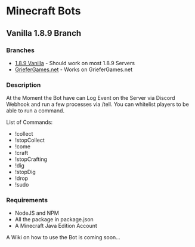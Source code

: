 # Minecraft Bots
## Vanilla 1.8.9 Branch
### Branches
- [1.8.9 Vanilla](https://github.com/TigerbyteDev/minecraft-bot/tree/1.8.9-Vanilla) - Should work on most 1.8.9 Servers
- [GrieferGames.net](https://github.com/TigerbyteDev/minecraft-bot/tree/griefergames) - Works on GrieferGames.net

### Description
At the Moment the Bot have can Log Event on the Server via Discord Webhook and run a few processes via /tell.
You can whitelist players to be able to run a command.

List of Commands:
- !collect 
- !stopCollect
- !come
- !craft 
- !stopCrafting
- !dig 
- !stopDig
- !drop 
- !sudo 

### Requirements
- NodeJS and NPM
- All the package in package.json
- A Minecraft Java Edition Account

A Wiki on how to use the Bot is coming soon...

